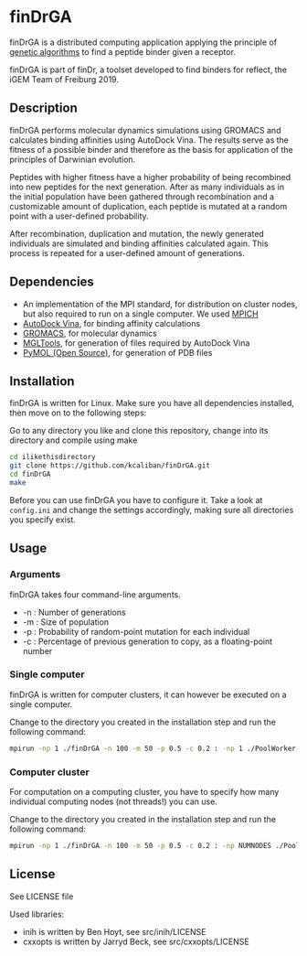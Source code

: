 # finDrGA

finDrGA is a distributed computing application applying the principle of
[genetic algorithms](https://en.wikipedia.org/wiki/Genetic_algorithm)
to find a peptide binder given a receptor.

finDrGA is part of finDr, a toolset developed to find binders
for reflect, the iGEM Team of Freiburg 2019.

## Description

finDrGA performs molecular dynamics simulations using GROMACS
and calculates binding affinities using AutoDock Vina. The results serve
as the fitness of a possible binder and therefore as the basis for
application of the principles of Darwinian evolution.

Peptides with higher fitness have a higher probability of being recombined
into new peptides for the next generation. After as many individuals as
in the initial population have been gathered through recombination and a
customizable amount of duplication, each peptide is mutated at a
random point with a user-defined probability.

After recombination, duplication and mutation, the newly generated individuals
are simulated and binding affinities calculated again.
This process is repeated for a user-defined amount of generations.

## Dependencies

* An implementation of the MPI standard, for distribution on cluster nodes, but also required to run on a single computer. We used [MPICH](https://www.mpich.org/)
* [AutoDock Vina](http://vina.scripps.edu/), for binding affinity calculations
* [GROMACS](http://www.gromacs.org/), for molecular dynamics
* [MGLTools](http://mgltools.scripps.edu/), for generation of files required by AutoDock Vina
* [PyMOL (Open Source)](https://sourceforge.net/projects/pymol/), for generation of PDB files

## Installation

finDrGA is written for Linux. Make sure you have all dependencies installed, then
move on to the following steps:

Go to any directory you like and clone this repository, change into its directory
and compile using make
```bash
cd ilikethisdirectory
git clone https://github.com/kcaliban/finDrGA.git
cd finDrGA
make
```

Before you can use finDrGA you have to configure it. Take a look at `config.ini`
and change the settings accordingly, making sure all directories you
specify exist.

## Usage

### Arguments

finDrGA takes four command-line arguments.
* -n : Number of generations
* -m : Size of population
* -p : Probability of random-point mutation for each individual
* -c : Percentage of previous generation to copy, as a floating-point number

### Single computer

finDrGA is written for computer clusters, it can however be executed on a single
computer.

Change to the directory you created in the installation step and run
the following command:
```bash
mpirun -np 1 ./finDrGA -n 100 -m 50 -p 0.5 -c 0.2 : -np 1 ./PoolWorker
```

### Computer cluster

For computation on a computing cluster, you have to specify how many
individual computing nodes (not threads!) you can use.

Change to the directory you created in the installation step and run
the following command:
```bash
mpirun -np 1 ./finDrGA -n 100 -m 50 -p 0.5 -c 0.2 : -np NUMNODES ./PoolWorker
```

## License

See LICENSE file

Used libraries:
* inih is written by Ben Hoyt, see src/inih/LICENSE
* cxxopts is written by Jarryd Beck, see src/cxxopts/LICENSE
